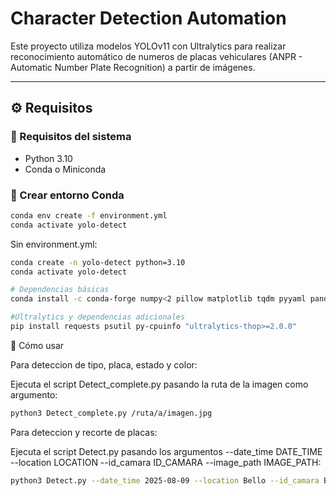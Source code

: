 # Character Detection Automation

Este proyecto utiliza modelos YOLOv11 con Ultralytics para realizar reconocimiento automático de numeros de placas vehiculares (ANPR - Automatic Number Plate Recognition) a partir de imágenes. 

---

## ⚙️ Requisitos

### 🔹 Requisitos del sistema

- Python 3.10
- Conda o Miniconda

### 🔹 Crear entorno Conda

```bash
conda env create -f environment.yml
conda activate yolo-detect
```
Sin environment.yml:

```bash
conda create -n yolo-detect python=3.10
conda activate yolo-detect

# Dependencias básicas
conda install -c conda-forge numpy<2 pillow matplotlib tqdm pyyaml pandas seaborn pip requests opencv=4.8.0.76 

#Ultralytics y dependencias adicionales
pip install requests psutil py-cpuinfo "ultralytics-thop>=2.0.0"
```

🚀 Cómo usar

Para deteccion de tipo, placa, estado y color:

Ejecuta el script Detect_complete.py pasando la ruta de la imagen como argumento:

```bash
python3 Detect_complete.py /ruta/a/imagen.jpg
```

Para deteccion y recorte de placas:

Ejecuta el script Detect.py pasando los argumentos --date_time DATE_TIME --location LOCATION --id_camara ID_CAMARA --image_path IMAGE_PATH: 

```bash
python3 Detect.py --date_time 2025-08-09 --location Bello --id_camara Bello3 --image_path /Users/sarboledab/Downloads/carro4.jpg
```